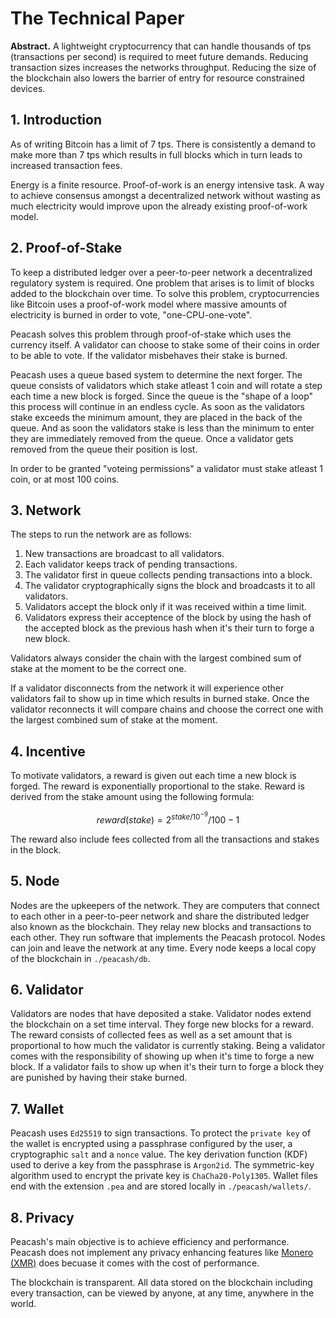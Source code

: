 # The Technical Paper

**Abstract.** A lightweight cryptocurrency that can handle thousands of tps (transactions per second) is required to meet future demands. Reducing transaction sizes increases the networks throughput. Reducing the size of the blockchain also lowers the barrier of entry for resource constrained devices.

## 1. Introduction

As of writing Bitcoin has a limit of 7 tps. There is consistently a demand to make more than 7 tps which results in full blocks which in turn leads to increased transaction fees.

Energy is a finite resource. Proof-of-work is an energy intensive task. A way to achieve consensus amongst a decentralized network without wasting as much electricity would improve upon the already existing proof-of-work model.

## 2. Proof-of-Stake

To keep a distributed ledger over a peer-to-peer network a decentralized regulatory system is required. One problem that arises is to limit of blocks added to the blockchain over time. To solve this problem, cryptocurrencies like Bitcoin uses a proof-of-work model where massive amounts of electricity is burned in order to vote, "one-CPU-one-vote".

Peacash solves this problem through proof-of-stake which uses the currency itself. A validator can choose to stake some of their coins in order to be able to vote. If the validator misbehaves their stake is burned.

Peacash uses a queue based system to determine the next forger. The queue consists of validators which stake atleast 1 coin and will rotate a step each time a new block is forged. Since the queue is the "shape of a loop" this process will continue in an endless cycle. As soon as the validators stake exceeds the minimum amount, they are placed in the back of the queue. And as soon the validators stake is less than the minimum to enter they are immediately removed from the queue. Once a validator gets removed from the queue their position is lost.

In order to be granted "voteing permissions" a validator must stake atleast 1 coin, or at most 100 coins.

## 3. Network

The steps to run the network are as follows:

1) New transactions are broadcast to all validators.
2) Each validator keeps track of pending transactions.
3) The validator first in queue collects pending transactions into a block.
4) The validator cryptographically signs the block and broadcasts it to all validators.
5) Validators accept the block only if it was received within a time limit.
6) Validators express their acceptence of the block by using the hash of the accepted block as the previous hash when it's their turn to forge a new block.

Validators always consider the chain with the largest combined sum of stake at the moment to be the correct one.

If a validator disconnects from the network it will experience other validators fail to show up in time which results in burned stake. Once the validator reconnects it will compare chains and choose the correct one with the largest combined sum of stake at the moment.

## 4. Incentive

To motivate validators, a reward is given out each time a new block is forged. The reward is exponentially proportional to the stake. Reward is derived from the stake amount using the following formula:

$$reward(stake)=2^{stake/10^{-9}}/100-1$$

The reward also include fees collected from all the transactions and stakes in the block.

## 5. Node

Nodes are the upkeepers of the network.
They are computers that connect to each other in a peer-to-peer network and share the distributed ledger also known as the blockchain.
They relay new blocks and transactions to each other.
They run software that implements the Peacash protocol.
Nodes can join and leave the network at any time.
Every node keeps a local copy of the blockchain in `./peacash/db`.

## 6. Validator

Validators are nodes that have deposited a stake.
Validator nodes extend the blockchain on a set time interval.
They forge new blocks for a reward.
The reward consists of collected fees as well as a set amount that is proportional to how much the validator is currently staking.
Being a validator comes with the responsibility of showing up when it's time to forge a new block.
If a validator fails to show up when it's their turn to forge a block they are punished by having their stake burned.

## 7. Wallet

Peacash uses `Ed25519` to sign transactions.
To protect the `private key` of the wallet is encrypted using a passphrase configured by the user, a cryptographic `salt` and a `nonce` value.
The key derivation function (KDF) used to derive a key from the passphrase is `Argon2id`.
The symmetric-key algorithm used to encrypt the private key is `ChaCha20-Poly1305`.
Wallet files end with the extension `.pea` and are stored locally in `./peacash/wallets/`.

## 8. Privacy

Peacash's main objective is to achieve efficiency and performance. Peacash does not implement any privacy enhancing features like [Monero (XMR)](https://www.getmonero.org/) does becuase it comes with the cost of performance.

The blockchain is transparent. All data stored on the blockchain including every transaction, can be viewed by anyone, at any time, anywhere in the world.
